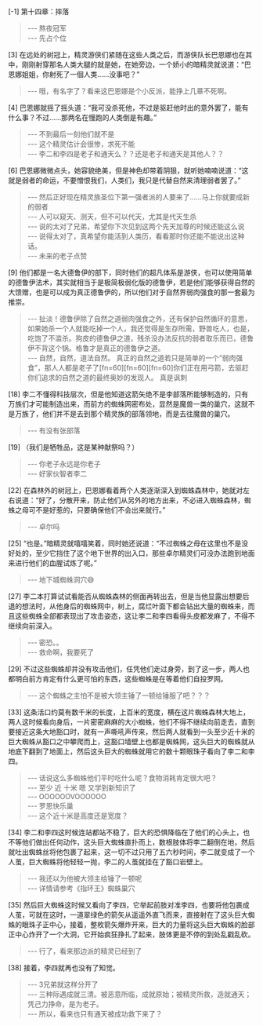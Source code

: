 
[-1] 第十四章：摔落
>--- 熬夜冠军<br>
>--- 先占个位<br>

[3] 在远处的树冠上，精灵游侠们紧随在这些人类之后，而游侠队长巴恩娜也在其中，刚刚射穿那名人类大腿的就是她，在她旁边，一个娇小的暗精灵就说道：“巴恩娜姐姐，你射死了一個人类……没事吧？”
>--- 哦，有名字了？看来这巴恩娜是个小反派，能挣上几章不死啊。<br>

[4] 巴恩娜就摇了摇头道：“我可没杀死他，不过是驱赶他时出的意外罢了，能有什么事？不过……那两名在慢跑的人类倒是有趣。”
>--- 不到最后一刻他们就不是<br>
>--- 这个精灵估计会很惨，求死不能<br>
>--- 李二和李四是老子和通天么？？还是老子和通天是其他人？？<br>

[6] 巴恩娜微微点头，她容貌绝美，但是神色却带着阴狠，就听她喃喃说道：“这就是弱者的命运，不要憎恨我们，人类们，我只是代替自然来清理弱者罢了。”
>--- 然后正好现在精灵族圣位下第一强者派的人要来了……马上你就要成新的弱者<br>
>--- 人可以窥天、测天，但不可以代天，尤其是代天生杀<br>
>--- 说的太对了兄弟，希望你下次见到这两个先天加尊的时候还能这么说<br>
>--- 说得太对了，真希望你能活到人类历，看看那时你还能不能说出这种话。<br>
>--- 未来的老子点赞<br>

[9] 他们都是一名大德鲁伊的部下，同时他们的超凡体系是游侠，也可以使用简单的德鲁伊法术，其实就相当于是极简极弱化版的德鲁伊，若是他们能够获得自然的大馈赠，也是可以成为真正德鲁伊的，所以他们对于自然界弱肉强食的那一套最为推崇。
>--- 扯淡！德鲁伊除了自然之道弱肉强食之外，还有保护自然循环的意思，如果她杀一个人就能吃掉一个人，我还觉得是生存所需，野兽吃人，也是，吃饱了不滥杀。狗皮的德鲁伊之道，残杀没办法反抗的弱者取乐而已，德鲁伊不背这个锅。格鲁才是真正的德鲁伊之道。<br>
>--- 自然，自然，道法自然。    真正的自然之道若只是简单的一个“弱肉强食”，那人人都是老子了[fn=60][fn=60][fn=60]你们正在用弓箭，去驱赶你们追求的自然之道的最终奥妙的发现人。   真是讽刺<br>

[18] 李二不懂得科技层次，但是他知道这箭矢绝不是李部落所能够制造的，只有万族们才可能制造出来，而前方的蜘蛛网密布处，显然是魔兽一类的巢穴，这就不是万族了，他们并不是去到那个精灵族的部落领地，而是去往魔兽的巢穴。
>--- 有没有张部落<br>

[19] （我们是牺牲品，这是某种献祭吗？）
>--- 你老子永远是你老子<br>
>--- 好家伙智者李二<br>

[22] 在森林外的树冠上，巴恩娜看着两个人类逐渐深入到蜘蛛森林中，她就对左右说道：“好了，分散开来，防止他们从另外的地方出来，不必进入蜘蛛森林，蜘蛛之母可不是好惹的，只要确保他们不会出来就行。”
>--- 卓尔吗<br>

[25] “也是。”暗精灵就嘻嘻笑着，同时她还说道：“不过蜘蛛之母在这里也不是没好处的，至少它挡住了这个地下世界的出入口，那些卓尔精灵们可没办法跑到地面来进行他们的血腥试炼了呢。”
>--- 地下城蜘蛛洞穴😅<br>

[27] 李二本打算试试看能否从蜘蛛森林的侧面再转出去，但是当他显露出想要后退的想法时，从他身后的蜘蛛网中，树上，腐烂叶面下都会钻出大量的蜘蛛来，而且这些蜘蛛全部都表现出了攻击姿态，这让李二和李四看得头皮都发麻了，不得不继续向前深入。
>--- 密恐。。<br>
>--- 救命啊，我要死了<br>

[29] 不过这些蜘蛛却并没有攻击他们，任凭他们走过身旁，到了这一步，两人也都明白前方肯定有什么更可怕的东西，这些蜘蛛是在等着他们自投罗网。
>--- 这个蜘蛛之主怕不是被大领主锤了一顿给锤服了吧？？？<br>

[33] 这条活口约莫有数千米的长度，上百米的宽度，横在这片蜘蛛森林大地上，两人这时候看向身后，一片密密麻麻的大小蜘蛛，他们不得不继续向前走去，直到要接近这条大地豁口时，就有一声嘶吼声传来，然后两人就看到一头至少近十米的巨大蜘蛛从豁口之中攀爬而上，这豁口墙壁上也都是蜘蛛网，这头巨大的蜘蛛就从地底下翻到了地面上，然后这头巨大的蜘蛛就用它的数十颗眼珠子看向了李二和李四。
>--- 话说这么多蜘蛛他们平时吃什么呢？食物消耗肯定很大吧？<br>
>--- 至少 近 十米
嗯  又学到新知识了<br>
>--- OOOOOOVOOOOOO<br>
>--- 罗恩快乐巢<br>
>--- 这个近十米是高度还是宽度？<br>

[34] 李二和李四这时候连站都站不稳了，巨大的恐惧降临在了他们的心头上，也不等他们做出任何动作，这头巨大蜘蛛直扑而上，数根肢体将李二翻倒在地，然后就吐出蜘蛛丝将他包裹了起来，这一切不过只用了五六秒时间，李二就变成了一个人茧，巨大蜘蛛将他轻轻一抛，李二的人茧就挂在了豁口岩壁上。
>--- 我还以为他被大领主给锤了一顿呢<br>
>--- 详情请参考《指环王》蜘蛛巢穴<br>

[35] 然后巨大蜘蛛这时候又看向了李四，它举起前肢对准李四，也要将他包裹成人茧，可就在这时，一道翠绿色的箭矢从遥遥外直飞而来，直接射在了这头巨大蜘蛛的眼珠子正中心，接着，整枚箭矢爆炸开来，巨大的力量将这头巨大蜘蛛的脸部正中心炸开了一个大洞，它开始疯狂挣扎了起来，肢体更是不停的到处乱戳乱砍。
>--- 行了，看来那边派的精灵已经到了<br>

[38] 接着，李四就再也没有了知觉。
>--- 3兄弟就这样分开了<br>
>--- 三种际遇成就三清。被恶意所临，成就原始；被精灵所救，造就通天；凭己力挣命，是为老子。<br>
>--- 所以，看来也只有通天被成功救下来了？<br>
